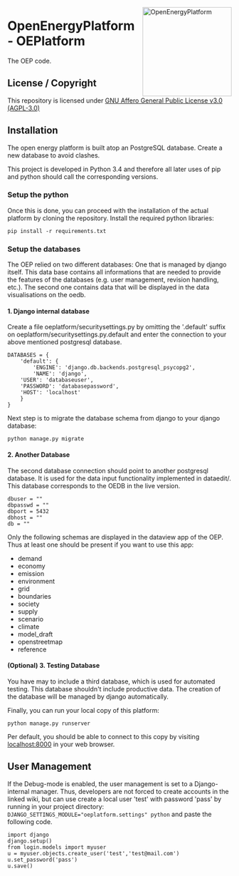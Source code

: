 ﻿<a href="http://oep.iks.cs.ovgu.de/"><img align="right" width="200" height="200" src="https://avatars2.githubusercontent.com/u/37101913?s=400&u=9b593cfdb6048a05ea6e72d333169a65e7c922be&v=4" alt="OpenEnergyPlatform"></a>

# OpenEnergyPlatform - OEPlatform

The OEP code.

## License / Copyright

This repository is licensed under [GNU Affero General Public License v3.0 (AGPL-3.0)](https://www.gnu.org/licenses/agpl-3.0.en.html)

## Installation

The open energy platform is built atop an PostgreSQL database. Create a new database to avoid clashes.

This project is developed in Python 3.4 and therefore all later uses of pip and python should call the corresponding versions.  

### Setup the python

Once this is done, you can proceed with the installation of the actual platform by cloning the repository. Install the required python libraries:

    pip install -r requirements.txt

### Setup the databases

The OEP relied on two different databases: One that is managed by django itself. 
This data base contains all informations that are needed to provide the features
of the databases (e.g. user management, revision handling, etc.). The second one
contains data that will be displayed in the data visualisations on the oedb.

#### 1. Django internal database

Create a file oeplatform/securitysettings.py by omitting the '.default' suffix on oeplatform/securitysettings.py.default and enter the connection to your above mentioned postgresql database.

    DATABASES = {
        'default': {
            'ENGINE': 'django.db.backends.postgresql_psycopg2',
            'NAME': 'django',
    	'USER': 'databaseuser',
    	'PASSWORD': 'databasepassword',
    	'HOST': 'localhost'                      
    	}
    }

Next step is to migrate the database schema from django to your django database:

    python manage.py migrate

#### 2. Another Database

The second database connection should point to another postgresql database. It is used for the data input functionality implemented in dataedit/. This database corresponds to the OEDB in the live version.

    dbuser = ""
    dbpasswd = ""
    dbport = 5432
    dbhost = ""
    db = ""

Only the following schemas are displayed in the dataview app of the OEP. Thus at
least one should be present if you want to use this app:

* demand
* economy
* emission
* environment
* grid
* boundaries
* society
* supply
* scenario
* climate
* model_draft
* openstreetmap
* reference



#### (Optional) 3. Testing Database

You have may to include a third database, which is used for automated testing.
This database shouldn't include productive data. The creation of the database
will be managed by django automatically.


  
Finally, you can run your local copy of this platform:

    python manage.py runserver
    
Per default, you should be able to connect to this copy by visiting [localhost:8000](http://localhost:8000) in your web browser.

## User Management

If the Debug-mode is enabled, the user management is set to a Django-internal manager. Thus, developers are not forced to create accounts in the linked wiki, but can use create a local user 'test' with password 'pass' by running in your project directory: `DJANGO_SETTINGS_MODULE="oeplatform.settings" python` and paste the following code.

    import django
    django.setup()
    from login.models import myuser
    u = myuser.objects.create_user('test','test@mail.com')
    u.set_password('pass')
    u.save()

